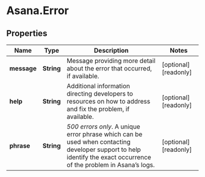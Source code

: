 # Asana.Error

## Properties

Name | Type | Description | Notes
------------ | ------------- | ------------- | -------------
**message** | **String** | Message providing more detail about the error that occurred, if available. | [optional] [readonly] 
**help** | **String** | Additional information directing developers to resources on how to address and fix the problem, if available. | [optional] [readonly] 
**phrase** | **String** | *500 errors only*. A unique error phrase which can be used when contacting developer support to help identify the exact occurrence of the problem in Asana’s logs. | [optional] [readonly] 


